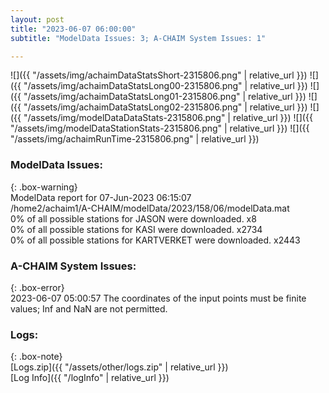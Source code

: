 ```yaml
---
layout: post
title: "2023-06-07 06:00:00"
subtitle: "ModelData Issues: 3; A-CHAIM System Issues: 1"

---
```


![]({{ "/assets/img/achaimDataStatsShort-2315806.png" | relative_url }})
![]({{ "/assets/img/achaimDataStatsLong00-2315806.png" | relative_url }})
![]({{ "/assets/img/achaimDataStatsLong01-2315806.png" | relative_url }})
![]({{ "/assets/img/achaimDataStatsLong02-2315806.png" | relative_url }})
![]({{ "/assets/img/modelDataDataStats-2315806.png" | relative_url }})
![]({{ "/assets/img/modelDataStationStats-2315806.png" | relative_url }})
![]({{ "/assets/img/achaimRunTime-2315806.png" | relative_url }})


### ModelData Issues:  
  
{: .box-warning}  
 ModelData report for 07-Jun-2023 06:15:07   
 /home2/achaim1/A-CHAIM/modelData/2023/158/06/modelData.mat   
 0% of all possible stations for JASON were downloaded. x8   
 0% of all possible stations for KASI were downloaded. x2734   
 0% of all possible stations for KARTVERKET were downloaded. x2443   
  
### A-CHAIM System Issues:  
  
{: .box-error}  
2023-06-07 05:00:57 The coordinates of the input points must be finite values; Inf and NaN are not permitted.  

### Logs:  
  
{: .box-note}  
[Logs.zip]({{ "/assets/other/logs.zip" | relative_url }})  
[Log Info]({{ "/logInfo" | relative_url }})  
